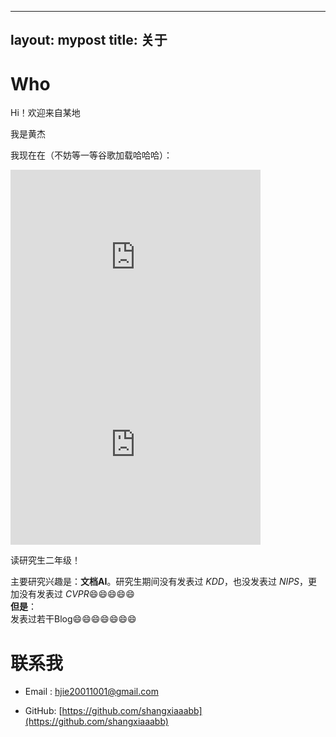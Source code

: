 <!--
 * @Author: shangxiaaabb huangjie20011001@163.com
 * @Date: 2025-01-15 10:14:47
-->
---
layout: mypost
title: 关于
---
# Who
Hi！欢迎来自<span id="visitor-location">某地</span>

我是黄杰  

我现在在（不妨等一等谷歌加载哈哈哈）：  

<iframe src="https://www.google.com/maps/embed?pb=!1m18!1m12!1m3!1d439724.63177137234!2d113.97072902668832!3d30.567700731809726!2m3!1f0!2f0!3f0!3m2!1i1024!2i768!4f13.1!3m3!1m2!1s0x342ebb1084f8e049%3A0xa644e7861424aee3!2sZhongnan%20University%20of%20Economics%20and%20Law!5e0!3m2!1sen!2sjp!4v1737037826235!5m2!1sen!2sjp" width="400" height="300" style="border:0;" allowfullscreen="" loading="lazy" referrerpolicy="no-referrer-when-downgrade"></iframe>  


<iframe src="http://api.tianditu.gov.cn/staticimage? center=114.38,30.48&width=400&height=300&zoom=12&layers=vec_c,cva_c &markers=114.38,30.48&tk=ba7537b8ee188b37eaf3665dde2a813e" width="400" height="300" style="border:0;" allowfullscreen="" loading="lazy" referrerpolicy="no-referrer-when-downgrade"></iframe>

读研究生二年级！  

主要研究兴趣是：**文档AI**。研究生期间没有发表过 *KDD*，也没发表过 *NIPS*，更加没有发表过 *CVPR*😄😄😄😄😄  
**但是**：  
发表过若干Blog😄😄😄😄😄😄😄  

# 联系我  

- Email&nbsp;: [hjie20011001@gmail.com](mailto:hjie20011001@gmail.com)  

- GitHub: [https://github.com/shangxiaaabb](https://github.com/shangxiaaabb)  

<script>
  function fetchAddress(lat, lon) {
    const url = `https://nominatim.openstreetmap.org/reverse?format=jsonv2&lat=${lat}&lon=${lon}&accept-language=zh-CN`;
    fetch(url)
      .then((response) => response.json())
      .then((data) => {
        const location =
          data.address.city ||
          data.address.town ||
          data.address.village ||
          "某地";
        document.getElementById("visitor-location").textContent = location;
      })
      .catch(() => {
        document.getElementById("visitor-location").textContent = "某地";
      });
  }

  function drawMap(lat, lon) {
    const mapContainer = document.getElementById("map-container");
    if (!mapContainer) {
      console.error("Map container element not found.");
      return;
    }

    // Clear existing map content
    mapContainer.innerHTML = "";

    // Create an iframe for the Tianditu static map
    const mapIframe = document.createElement("iframe");
    mapIframe.src = `http://api.tianditu.gov.cn/staticimage?center=${lon},${lat}&width=400&height=300&zoom=12&layers=vec_c,cva_c&markers=${lon},${lat}&tk=ba7537b8ee188b37eaf3665dde2a813e`;
    mapIframe.width = "400";
    mapIframe.height = "300";
    mapIframe.style.border = "0";
    mapIframe.setAttribute("allowfullscreen", "");
    mapIframe.setAttribute("loading", "lazy");
    mapIframe.setAttribute("referrerpolicy", "no-referrer-when-downgrade");

    // Append the iframe to the map container
    mapContainer.appendChild(mapIframe);
  }

  function getLocation() {
    if (navigator.geolocation) {
      navigator.geolocation.getCurrentPosition(
        (position) => {
          const lat = position.coords.latitude;
          const lon = position.coords.longitude;

          // Update location text immediately
          document.getElementById("visitor-location").textContent = `纬度: ${lat}, 经度: ${lon}`;

          // Fetch address information
          fetchAddress(lat, lon);

          // Draw the map
          drawMap(lat, lon);
        },
        () => {
          document.getElementById("visitor-location").textContent = "某地";
        }
      );
    } else {
      document.getElementById("visitor-location").textContent = "某地";
    }
  }

  window.onload = getLocation;
</script>